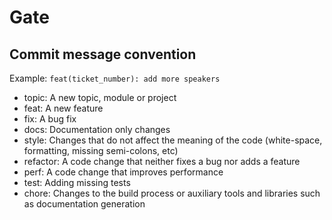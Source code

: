 # Gate

## Commit message convention

Example: `feat(ticket_number): add more speakers`

* topic: A new topic, module or project
* feat: A new feature
* fix: A bug fix
* docs: Documentation only changes
* style: Changes that do not affect the meaning of the code (white-space, formatting, missing semi-colons, etc)
* refactor: A code change that neither fixes a bug nor adds a feature
* perf: A code change that improves performance
* test: Adding missing tests
* chore: Changes to the build process or auxiliary tools and libraries such as documentation generation
